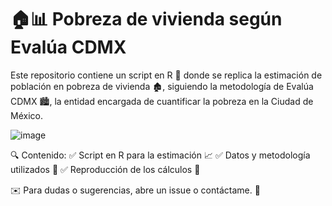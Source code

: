# 🏠📊 Pobreza de vivienda según Evalúa CDMX
Este repositorio contiene un script en R 📜 donde se replica la estimación de población en pobreza de vivienda 🏚️, siguiendo la metodología de Evalúa CDMX 🏙️, la entidad encargada de cuantificar la pobreza en la Ciudad de México.


![image](https://github.com/user-attachments/assets/d23a36c6-2bc1-45fa-a5b8-62fc92ed6f92)





🔍 Contenido:
✅ Script en R para la estimación 📈
✅ Datos y metodología utilizados 📂
✅ Reproducción de los cálculos 🔢

✉️ Para dudas o sugerencias, abre un issue o contáctame. 🚀
